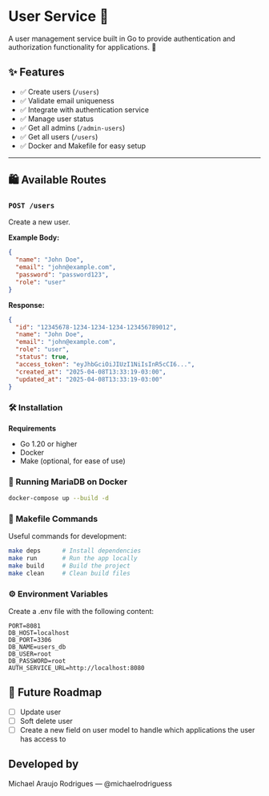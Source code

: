 # User Service 🚀

A user management service built in Go to provide authentication and authorization functionality for applications. 🔐


## ✨ Features

- ✅ Create users (`/users`)
- ✅ Validate email uniqueness
- ✅ Integrate with authentication service
- ✅ Manage user status
- ✅ Get all admins (`/admin-users`)
- ✅ Get all users (`/users`)
- ✅ Docker and Makefile for easy setup

---

## 🛍 Available Routes

### `POST /users`
Create a new user.

**Example Body:**
```json
{
  "name": "John Doe",
  "email": "john@example.com",
  "password": "password123",
  "role": "user"
}
```

**Response:**
``` json
{
  "id": "12345678-1234-1234-1234-123456789012",
  "name": "John Doe",
  "email": "john@example.com",
  "role": "user",
  "status": true,
  "access_token": "eyJhbGciOiJIUzI1NiIsInR5cCI6...",
  "created_at": "2025-04-08T13:33:19-03:00",
  "updated_at": "2025-04-08T13:33:19-03:00"
}
```

### 🛠️ Installation

**Requirements**
- Go 1.20 or higher
- Docker
- Make (optional, for ease of use)

### 🐳 Running MariaDB on Docker

```bash
docker-compose up --build -d
```

### 📝 Makefile Commands
Useful commands for development:

```bash
make deps      # Install dependencies
make run       # Run the app locally
make build     # Build the project
make clean     # Clean build files
```

### ⚙️ Environment Variables
Create a .env file with the following content:

``` env
PORT=8081
DB_HOST=localhost
DB_PORT=3306
DB_NAME=users_db
DB_USER=root
DB_PASSWORD=root
AUTH_SERVICE_URL=http://localhost:8080
```

## 📌 Future Roadmap
- [ ] Update user
- [ ] Soft delete user
- [ ] Create a new field on user model to handle which applications the user has access to

## Developed by
Michael Araujo Rodrigues — @michaelrodriguess